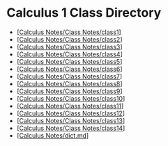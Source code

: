 # Calculus 1 Class Directory
- [[Calculus Notes/Class Notes/class1]]
- [[Calculus Notes/Class Notes/class2]]
- [[Calculus Notes/Class Notes/class3]]
- [[Calculus Notes/Class Notes/class4]]
- [[Calculus Notes/Class Notes/class5]]
- [[Calculus Notes/Class Notes/class6]]
- [[Calculus Notes/Class Notes/class7]]
- [[Calculus Notes/Class Notes/class8]]
- [[Calculus Notes/Class Notes/class9]]
- [[Calculus Notes/Class Notes/class10]]
- [[Calculus Notes/Class Notes/class11]]
- [[Calculus Notes/Class Notes/class12]]
- [[Calculus Notes/Class Notes/class13]]
- [[Calculus Notes/Class Notes/class14]]
- [[Calculus Notes/dict.md]]




[//begin]: # "Autogenerated link references for markdown compatibility"
[Calculus Notes/Class Notes/class1]: class1.md "Calculus 1 Lesson 1"
[Calculus Notes/Class Notes/class2]: class2.md "Calculus 1 Lesson 2"
[Calculus Notes/Class Notes/class3]: class3.md "Calculus 1 Lesson 3"
[Calculus Notes/Class Notes/class4]: class4.md "Calculus 1 Lesson 4"
[Calculus Notes/Class Notes/class5]: class5.md "Calculus 1 Lesson 5"
[Calculus Notes/Class Notes/class6]: class6.md "Calculus 1 Lesson 6"
[Calculus Notes/Class Notes/class7]: class7.md "Calculus 1 Lesson 7"
[Calculus Notes/Class Notes/class8]: class8.md "Calculus 1 Lesson 8"
[Calculus Notes/Class Notes/class9]: class9.md "Calculus 1 Lesson 9"
[Calculus Notes/Class Notes/class10]: class10.md "Calculus 1 Lesson 10"
[Calculus Notes/Class Notes/class11]: class11.md "Calculus 1 Lesson 11"
[Calculus Notes/Class Notes/class12]: class12.md "Calculus 1 Lesson 12"
[Calculus Notes/Class Notes/class13]: class13.md "Calculus 1 Lesson 13"
[Calculus Notes/Class Notes/class14]: class14.md "Calculus 1 Lesson 14"
[Calculus Notes/dict.md]: ../dict.md "Calculus 1 Dictionary"
[//end]: # "Autogenerated link references"
